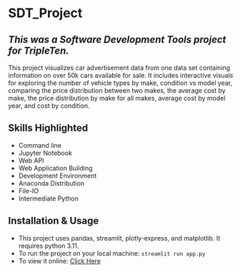 # SDT_Project
## *This was a Software Development Tools project for TripleTen.*
This project visualizes car advertisement data from one data set containing information on over 50k cars available for sale.  It includes interactive visuals for exploring the number of vehicle types by make, condition vs model year, comparing the price distribution between two makes, the average cost by make, the price distribution by make for all makes, average cost by model year, and cost by condition.
## Skills Highlighted
* Command line
* Jupyter Notebook
* Web API
* Web Application Building
* Development Environment
* Anaconda Distribution
* File-IO
* Intermediate Python
## Installation & Usage
* This project uses pandas, streamlit, plotly-express, and matplotlib.  It requires python 3.11.
* To run the project on your local machine:
   ```streamlit run app.py```
* To view it online: [Click Here](https://sdt-project-ml90.onrender.com/)
